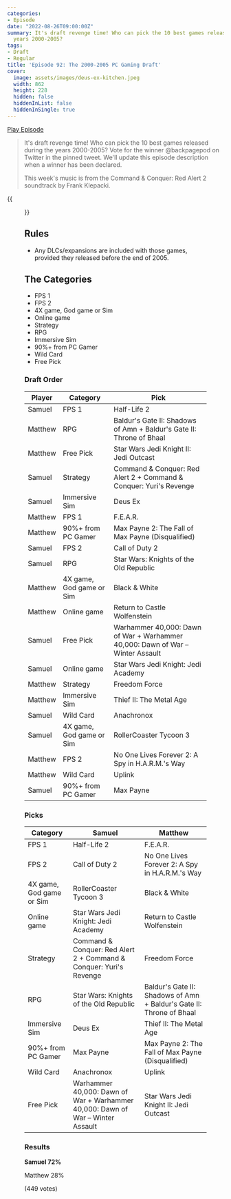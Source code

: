 ```yaml
---
categories:
- Episode
date: "2022-08-26T09:00:00Z"
summary: It's draft revenge time! Who can pick the 10 best games released during the
  years 2000-2005?
tags:
- Draft
- Regular
title: 'Episode 92: The 2000-2005 PC Gaming Draft'
cover: 
  image: assets/images/deus-ex-kitchen.jpeg
  width: 862
  height: 228
  hidden: false
  hiddenInList: false
  hiddenInSingle: true
---
```


[Play Episode](https://www.patreon.com/posts/episode-92-2000-70859680)
> It's draft revenge time! Who can pick the 10 best games released during the years 2000-2005? Vote for the winner @backpagepod on Twitter in the pinned tweet. We'll update this episode description when a winner has been declared.
>
> This week's music is from the Command & Conquer: Red Alert 2 soundtrack by Frank Klepacki.

{{<figure 
    src="/assets/images/deus-ex-kitchen.jpeg" 
    caption="Image Credit: TABBDL" 
    alt="Deus Ex Kitchen">}}

## Rules

- Any DLCs/expansions are included with those games, provided they released before the end of 2005.

## The Categories

- FPS 1
- FPS 2
- 4X game, God game or Sim
- Online game
- Strategy
- RPG
- Immersive Sim
- 90%+ from PC Gamer
- Wild Card
- Free Pick

### Draft Order

| Player     | Category                 | Pick                                                                           |
|------------|--------------------------|--------------------------------------------------------------------------------|
| Samuel     | FPS 1                    | Half-Life 2                                                                    |
| Matthew    | RPG                      | Baldur's Gate II: Shadows of Amn + Baldur's Gate II: Throne of Bhaal           |
| Matthew    | Free Pick                | Star Wars Jedi Knight II: Jedi Outcast                                         |
| Samuel     | Strategy                 | Command & Conquer: Red Alert 2 + Command & Conquer: Yuri's Revenge             |
| Samuel     | Immersive Sim            | Deus Ex                                                                        |
| Matthew    | FPS 1                    | F.E.A.R.                                                                       |
| Matthew    | 90%+ from PC Gamer       | Max Payne 2: The Fall of Max Payne (Disqualified)                              |
| Samuel     | FPS 2                    | Call of Duty 2                                                                 |
| Samuel     | RPG                      | Star Wars: Knights of the Old Republic                                         |
| Matthew    | 4X game, God game or Sim | Black & White                                                                  |
| Matthew    | Online game              | Return to Castle Wolfenstein                                                   |
| Samuel     | Free Pick                | Warhammer 40,000: Dawn of War + Warhammer 40,000: Dawn of War – Winter Assault |
| Samuel     | Online game              | Star Wars Jedi Knight: Jedi Academy                                            |
| Matthew    | Strategy                 | Freedom Force                                                                  |
| Matthew    | Immersive Sim            | Thief II: The Metal Age                                                        |
| Samuel     | Wild Card                | Anachronox                                                                     |
| Samuel     | 4X game, God game or Sim | RollerCoaster Tycoon 3                                                         |
| Matthew    | FPS 2                    | No One Lives Forever 2: A Spy in H.A.R.M.'s Way                                |
| Matthew    | Wild Card                | Uplink                                                                         |
| Samuel     | 90%+ from PC Gamer       | Max Payne                                                                      |

### Picks

| Category                 | Samuel                                                                         | Matthew                                                              |
|--------------------------|--------------------------------------------------------------------------------|----------------------------------------------------------------------|
| FPS 1                    | Half-Life 2                                                                    | F.E.A.R.                                                             |
| FPS 2                    | Call of Duty 2                                                                 | No One Lives Forever 2: A Spy in H.A.R.M.'s Way                      |
| 4X game, God game or Sim | RollerCoaster Tycoon 3                                                         | Black & White                                                        |
| Online game              | Star Wars Jedi Knight: Jedi Academy                                            | Return to Castle Wolfenstein                                         |
| Strategy                 | Command & Conquer: Red Alert 2 + Command & Conquer: Yuri's Revenge             | Freedom Force                                                        |
| RPG                      | Star Wars: Knights of the Old Republic                                         | Baldur's Gate II: Shadows of Amn + Baldur's Gate II: Throne of Bhaal |
| Immersive Sim            | Deus Ex                                                                        | Thief II: The Metal Age                                              | 
| 90%+ from PC Gamer       | Max Payne                                                                      | Max Payne 2: The Fall of Max Payne (Disqualified)                    | 
| Wild Card                | Anachronox                                                                     | Uplink                                                               |
| Free Pick                | Warhammer 40,000: Dawn of War + Warhammer 40,000: Dawn of War – Winter Assault | Star Wars Jedi Knight II: Jedi Outcast                               |

### Results

**Samuel 72%**

Matthew 28%

(449 votes)